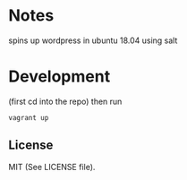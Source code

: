 # Notes

spins up wordpress in ubuntu 18.04 using salt

# Development

(first cd into the repo) then run

```
vagrant up
```

## License

MIT (See LICENSE file).
